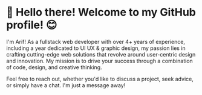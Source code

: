 # 👋 Hello there! Welcome to my GitHub profile! 😊
I'm Arif! As a fullstack web developer with over 4+ years of experience, including a year dedicated to UI UX & graphic design, my passion lies in crafting cutting-edge web solutions that revolve around user-centric design and innovation. My mission is to drive your success through a combination of code, design, and creative thinking.
 
Feel free to reach out, whether you'd like to discuss a project, seek advice, or simply have a chat. I'm just a message away!
